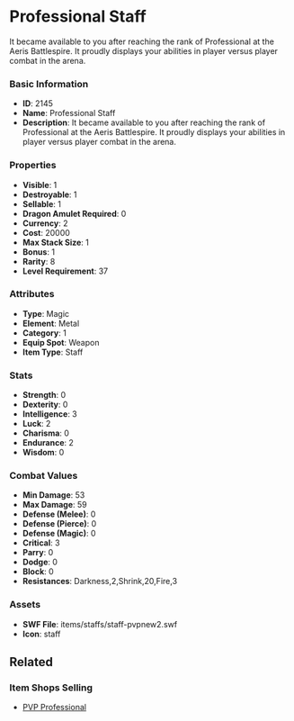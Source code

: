 # Professional Staff

It became available to you after reaching the rank of Professional at the Aeris Battlespire. It proudly displays your abilities  in player versus player combat in the arena.

### Basic Information

- **ID**: 2145
- **Name**: Professional Staff
- **Description**: It became available to you after reaching the rank of Professional at the Aeris Battlespire. It proudly displays your abilities  in player versus player combat in the arena.

### Properties

- **Visible**: 1
- **Destroyable**: 1
- **Sellable**: 1
- **Dragon Amulet Required**: 0
- **Currency**: 2
- **Cost**: 20000
- **Max Stack Size**: 1
- **Bonus**: 1
- **Rarity**: 8
- **Level Requirement**: 37

### Attributes

- **Type**: Magic
- **Element**: Metal
- **Category**: 1
- **Equip Spot**: Weapon
- **Item Type**: Staff

### Stats

- **Strength**: 0
- **Dexterity**: 0
- **Intelligence**: 3
- **Luck**: 2
- **Charisma**: 0
- **Endurance**: 2
- **Wisdom**: 0

### Combat Values

- **Min Damage**: 53
- **Max Damage**: 59
- **Defense (Melee)**: 0
- **Defense (Pierce)**: 0
- **Defense (Magic)**: 0
- **Critical**: 3
- **Parry**: 0
- **Dodge**: 0
- **Block**: 0
- **Resistances**: Darkness,2,Shrink,20,Fire,3

### Assets

- **SWF File**: items/staffs/staff-pvpnew2.swf
- **Icon**: staff

## Related

### Item Shops Selling

- [PVP Professional](../item-shops/83-pvp-professional.md)

